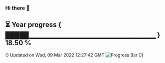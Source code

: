 ### Hi there 👋
⏳ Year progress { █████▁▁▁▁▁▁▁▁▁▁▁▁▁▁▁▁▁▁▁▁▁▁▁▁▁ } 18.50 %
---
⏰ Updated on Wed, 09 Mar 2022 12:27:42 GMT
![Progress Bar CI](https://github.com/liununu/liununu/workflows/Progress%20Bar%20CI/badge.svg)
